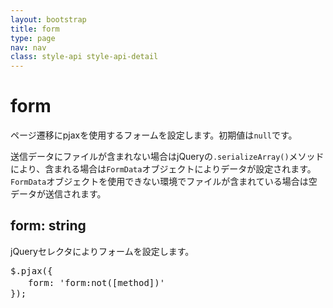 ```yaml
---
layout: bootstrap
title: form
type: page
nav: nav
class: style-api style-api-detail
---
```


# form
ページ遷移にpjaxを使用するフォームを設定します。初期値は`null`です。

送信データにファイルが含まれない場合はjQueryの`.serializeArray()`メソッドにより、含まれる場合は`FormData`オブジェクトによりデータが設定されます。`FormData`オブジェクトを使用できない環境でファイルが含まれている場合は空データが送信されます。

## form: string
jQueryセレクタによりフォームを設定します。

<pre class="sh brush: js;">
$.pjax({
　　form: 'form:not([method])'
});
</pre>
